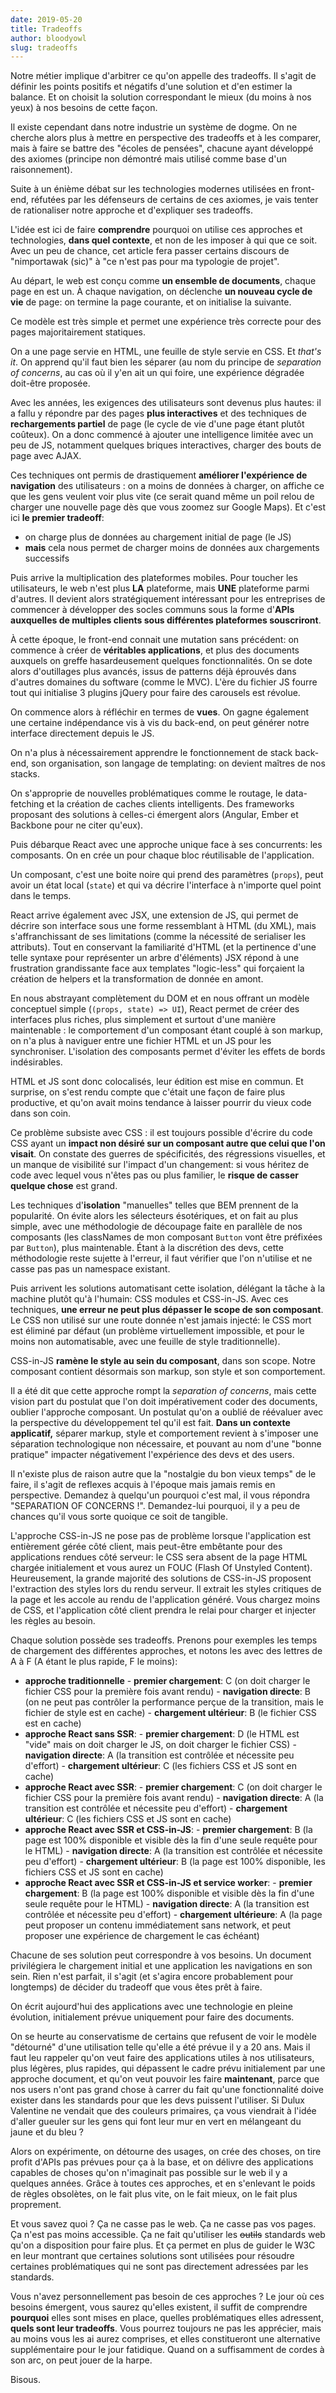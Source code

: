 ```yaml
---
date: 2019-05-20
title: Tradeoffs
author: bloodyowl
slug: tradeoffs
---
```


Notre métier implique d'arbitrer ce qu'on appelle des tradeoffs. Il s'agit de définir les points positifs et négatifs d'une solution et d'en estimer la balance. Et on choisit la solution correspondant le mieux (du moins à nos yeux) à nos besoins de cette façon.

Il existe cependant dans notre industrie un système de dogme. On ne cherche alors plus à mettre en perspective des tradeoffs et à les comparer, mais à faire se battre des "écoles de pensées", chacune ayant développé des axiomes (principe non démontré mais utilisé comme base d'un raisonnement).

Suite à un énième débat sur les technologies modernes utilisées en front-end, réfutées par les défenseurs de certains de ces axiomes, je vais tenter de rationaliser notre approche et d'expliquer ses tradeoffs.

L'idée est ici de faire **comprendre** pourquoi on utilise ces approches et technologies, **dans quel contexte**, et non de les imposer à qui que ce soit. Avec un peu de chance, cet article fera passer certains discours de "nimportawak (sic)" à "ce n'est pas pour ma typologie de projet".

Au départ, le web est conçu comme **un ensemble de documents**, chaque page en est un. À chaque navigation, on déclenche **un nouveau cycle de vie** de page: on termine la page courante, et on initialise la suivante.

Ce modèle est très simple et permet une expérience très correcte pour des pages majoritairement statiques.

On a une page servie en HTML, une feuille de style servie en CSS. Et _that's it_. On apprend qu'il faut bien les séparer (au nom du principe de _separation of concerns_, au cas où il y'en ait un qui foire, une expérience dégradée doit-être proposée.

Avec les années, les exigences des utilisateurs sont devenus plus hautes: il a fallu y répondre par des pages **plus interactives** et des techniques de **rechargements partiel** de page (le cycle de vie d'une page étant plutôt coûteux). On a donc commencé à ajouter une intelligence limitée avec un peu de JS, notamment quelques briques interactives, charger des bouts de page avec AJAX.

Ces techniques ont permis de drastiquement **améliorer l'expérience de navigation** des utilisateurs : on a moins de données à charger, on affiche ce que les gens veulent voir plus vite (ce serait quand même un poil relou de charger une nouvelle page dès que vous zoomez sur Google Maps). Et c'est ici **le premier tradeoff**:

- on charge plus de données au chargement initial de page (le JS)
- **mais** cela nous permet de charger moins de données aux chargements successifs

Puis arrive la multiplication des plateformes mobiles. Pour toucher les utilisateurs, le web n'est plus **LA** plateforme, mais **UNE** plateforme parmi d'autres. Il devient alors stratégiquement intéressant pour les entreprises de commencer à développer des socles communs sous la forme d'**APIs auxquelles de multiples clients sous différentes plateformes souscriront**.

À cette époque, le front-end connait une mutation sans précédent: on commence à créer de **véritables applications**, et plus des documents auxquels on greffe hasardeusement quelques fonctionnalités. On se dote alors d'outillages plus avancés, issus de patterns déjà éprouvés dans d'autres domaines du software (comme le MVC). L'ère du fichier JS fourre tout qui initialise 3 plugins jQuery pour faire des carousels est révolue.

On commence alors à réfléchir en termes de **vues**. On gagne également une certaine indépendance vis à vis du back-end, on peut générer notre interface directement depuis le JS.

On n'a plus à nécessairement apprendre le fonctionnement de stack back-end, son organisation, son langage de templating: on devient maîtres de nos stacks.

On s'approprie de nouvelles problématiques comme le routage, le data-fetching et la création de caches clients intelligents. Des frameworks proposant des solutions à celles-ci émergent alors (Angular, Ember et Backbone pour ne citer qu'eux).

Puis débarque React avec une approche unique face à ses concurrents: les composants. On en crée un pour chaque bloc réutilisable de l'application.

Un composant, c'est une boite noire qui prend des paramètres (`props`), peut avoir un état local (`state`) et qui va décrire l'interface à n'importe quel point dans le temps.

React arrive également avec JSX, une extension de JS, qui permet de décrire son interface sous une forme ressemblant à HTML (du XML), mais s'affranchissant de ses limitations (comme la nécessité de serialiser les attributs). Tout en conservant la familiarité d'HTML (et la pertinence d'une telle syntaxe pour représenter un arbre d'éléments) JSX répond à une frustration grandissante face aux templates "logic-less" qui forçaient la création de helpers et la transformation de donnée en amont.

En nous abstrayant complètement du DOM et en nous offrant un modèle conceptuel simple (`(props, state) => UI`), React permet de créer des interfaces plus riches, plus simplement et surtout d'une manière maintenable : le comportement d'un composant étant couplé à son markup, on n'a plus à naviguer entre une fichier HTML et un JS pour les synchroniser. L'isolation des composants permet d'éviter les effets de bords indésirables.

HTML et JS sont donc colocalisés, leur édition est mise en commun. Et surprise, on s'est rendu compte que c'était une façon de faire plus productive, et qu'on avait moins tendance à laisser pourrir du vieux code dans son coin.

Ce problème subsiste avec CSS : il est toujours possible d'écrire du code CSS ayant un **impact non désiré sur un composant autre que celui que l'on visait**. On constate des guerres de spécificités, des régressions visuelles, et un manque de visibilité sur l'impact d'un changement: si vous héritez de code avec lequel vous n'êtes pas ou plus familier, le **risque de casser quelque chose** est grand.

Les techniques d'**isolation** "manuelles" telles que BEM prennent de la popularité. On évite alors les sélecteurs ésotériques, et on fait au plus simple, avec une méthodologie de découpage faite en parallèle de nos composants (les classNames de mon composant `Button` vont être préfixées par `Button`), plus maintenable. Étant à la discrétion des devs, cette méthodologie reste sujette à l'erreur, il faut vérifier que l'on n'utilise et ne casse pas pas un namespace existant.

Puis arrivent les solutions automatisant cette isolation, délégant la tâche à la machine plutôt qu'à l'humain: CSS modules et CSS-in-JS. Avec ces techniques, **une erreur ne peut plus dépasser le scope de son composant**. Le CSS non utilisé sur une route donnée n'est jamais injecté: le CSS mort est éliminé par défaut (un problème virtuellement impossible, et pour le moins non automatisable, avec une feuille de style traditionnelle).

CSS-in-JS **ramène le style au sein du composant**, dans son scope. Notre composant contient désormais son markup, son style et son comportement.

Il a été dit que cette approche rompt la _separation of concerns_, mais cette vision part du postulat que l'on doit impérativement coder des documents, oublier l'approche composant. Un postulat qu'on a oublié de réévaluer avec la perspective du développement tel qu'il est fait. **Dans un contexte applicatif,** séparer markup, style et comportement revient à s'imposer une séparation technologique non nécessaire, et pouvant au nom d'une "bonne pratique" impacter négativement l'expérience des devs et des users.

Il n'existe plus de raison autre que la "nostalgie du bon vieux temps" de le faire, il s'agit de reflexes acquis à l'époque mais jamais remis en perspective. Demandez à quelqu'un pourquoi c'est mal, il vous répondra "SEPARATION OF CONCERNS !". Demandez-lui pourquoi, il y a peu de chances qu'il vous sorte quoique ce soit de tangible.

L'approche CSS-in-JS ne pose pas de problème lorsque l'application est entièrement gérée côté client, mais peut-être embêtante pour des applications rendues côté serveur: le CSS sera absent de la page HTML chargée initialement et vous aurez un FOUC (Flash Of Unstyled Content). Heureusement, la grande majorité des solutions de CSS-in-JS proposent l'extraction des styles lors du rendu serveur. Il extrait les styles critiques de la page et les accole au rendu de l'application généré. Vous chargez moins de CSS, et l'application côté client prendra le relai pour charger et injecter les règles au besoin.

Chaque solution possède ses tradeoffs. Prenons pour exemples les temps de chargement des différentes approches, et notons les avec des lettres de A à F (A étant le plus rapide, F le moins):

- **approche traditionnelle** - **premier chargement**: C (on doit charger le fichier CSS pour la première fois avant rendu) - **navigation directe**: B (on ne peut pas contrôler la performance perçue de la transition, mais le fichier de style est en cache) - **chargement ultérieur**: B (le fichier CSS est en cache)
- **approche React sans SSR**: - **premier chargement**: D (le HTML est "vide" mais on doit charger le JS, on doit charger le fichier CSS) - **navigation directe**: A (la transition est contrôlée et nécessite peu d'effort) - **chargement ultérieur**: C (les fichiers CSS et JS sont en cache)
- **approche React avec SSR**: - **premier chargement**: C (on doit charger le fichier CSS pour la première fois avant rendu) - **navigation directe**: A (la transition est contrôlée et nécessite peu d'effort) - **chargement ultérieur**: C (les fichiers CSS et JS sont en cache)
- **approche React avec SSR et CSS-in-JS**: - **premier chargement**: B (la page est 100% disponible et visible dès la fin d'une seule requête pour le HTML) - **navigation directe**: A (la transition est contrôlée et nécessite peu d'effort) - **chargement ultérieur**: B (la page est 100% disponible, les fichiers CSS et JS sont en cache)
- **approche React avec SSR et CSS-in-JS et service worker**: - **premier chargement**: B (la page est 100% disponible et visible dès la fin d'une seule requête pour le HTML) - **navigation directe**: A (la transition est contrôlée et nécessite peu d'effort) - **chargement ultérieure**: A (la page peut proposer un contenu immédiatement sans network, et peut proposer une expérience de chargement le cas échéant)

Chacune de ses solution peut correspondre à vos besoins. Un document privilégiera le chargement initial et une application les navigations en son sein. Rien n'est parfait, il s'agit (et s'agira encore probablement pour longtemps) de décider du tradeoff que vous êtes prêt à faire.

On écrit aujourd'hui des applications avec une technologie en pleine évolution, initialement prévue uniquement pour faire des documents.

On se heurte au conservatisme de certains que refusent de voir le modèle "détourné" d'une utilisation telle qu'elle a été prévue il y a 20 ans. Mais il faut leu rappeler qu'on veut faire des applications utiles à nos utilisateurs, plus légères, plus rapides, qui dépassent le cadre prévu initialement par une approche document, et qu'on veut pouvoir les faire **maintenant**, parce que nos users n'ont pas grand chose à carrer du fait qu'une fonctionnalité doive exister dans les standards pour que les devs puissent l'utiliser. Si Dulux Valentine ne vendait que des couleurs primaires, ça vous viendrait à l'idée d'aller gueuler sur les gens qui font leur mur en vert en mélangeant du jaune et du bleu ?

Alors on expérimente, on détourne des usages, on crée des choses, on tire profit d'APIs pas prévues pour ça à la base, et on délivre des applications capables de choses qu'on n'imaginait pas possible sur le web il y a quelques années. Grâce à toutes ces approches, et en s'enlevant le poids de règles obsolètes, on le fait plus vite, on le fait mieux, on le fait plus proprement.

Et vous savez quoi ? Ça ne casse pas le web. Ça ne casse pas vos pages. Ça n'est pas moins accessible. Ça ne fait qu'utiliser les ~~outils~~ standards web qu'on a disposition pour faire plus. Et ça permet en plus de guider le W3C en leur montrant que certaines solutions sont utilisées pour résoudre certaines problématiques qui ne sont pas directement adressées par les standards.

Vous n'avez personnellement pas besoin de ces approches ? Le jour où ces besoins émergent, vous saurez qu'elles existent, il suffit de comprendre **pourquoi** elles sont mises en place, quelles problématiques elles adressent, **quels sont leur tradeoffs**. Vous pourrez toujours ne pas les apprécier, mais au moins vous les ai aurez comprises, et elles constitueront une alternative supplémentaire pour le jour fatidique. Quand on a suffisamment de cordes à son arc, on peut jouer de la harpe.

Bisous.
